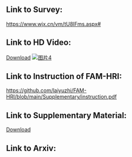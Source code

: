 ## Link to Survey:
https://www.wjx.cn/vm/tU8IFms.aspx# 
## Link to HD Video:
[Download](https://cscloud.cs.uni-tuebingen.de/index.php/s/7R8xJc44Yyzx3sm)
[![图片4](https://github.com/user-attachments/assets/7ab68c94-b311-4146-826b-5b8b4f5592fc)](https://cscloud.cs.uni-tuebingen.de/index.php/s/7R8xJc44Yyzx3sm)
## Link to Instruction of FAM-HRI:
https://github.com/laiyuzhi/FAM-HRI/blob/main/Supplementary/instruction.pdf
## Link to Supplementary Material:
[Download](https://cscloud.cs.uni-tuebingen.de/index.php/s/JRCWEr9PnjaTZYH)
## Link to Arxiv:

